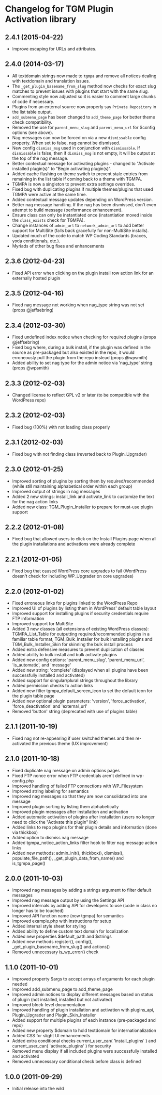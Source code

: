 # Changelog for TGM Plugin Activation library

## 2.4.1 (2015-04-22)

* Improve escaping for URLs and attributes.

## 2.4.0 (2014-03-17)

* All textdomain strings now made to `tgmpa` and remove all notices dealing with textdomain and translation issues.
* The `_get_plugin_basename_from_slug` method now checks for exact slug matches to prevent issues with plugins that start with the same slug.
* Commenting style now adjusted so it is easier to comment large chunks of code if necessary.
* Plugins from an external source now properly say `Private Repository` in the list table output.
* `add_submenu_page` has been changed to `add_theme_page` for better theme check compatibility.
* Removed the use for `parent_menu_slug` and `parent_menu_url` for $config options (see above).
* Nag messages can now be forced on via a new `dismissable` config property. When set to false, nag cannot be dismissed.
* New config `dismiss_msg` used in conjunction with `dismissable`. If `dismissable` is false, then if `dismiss_msg` is not empty, it will be output at the top of the nag message.
* Better contextual message for activating plugins - changed to "Activate installed plugin(s)" to "Begin activating plugin(s)".
* Added cache flushing on theme switch to prevent stale entries from remaining in the list table if coming back to a theme with TGMPA.
* TGMPA is now a singleton to prevent extra settings overrides.
* Fixed bug with duplicating plugins if multiple themes/plugins that used TGMPA were active at the same time.
* Added contextual message updates depending on WordPress version.
* Better nag message handling. If the nag has been dismissed, don't even attempt to build message (performance enhancement).
* Ensure class can only be instantiated once (instantiation moved inside the `class_exists` check for TGMPA).
* Change instances of `admin_url` to `network_admin_url` to add better support for MultiSite (falls back gracefully for non-MultiSite installs).
* Updated much of the code to match WP Coding Standards (braces, yoda conditionals, etc.).
* Myriads of other bug fixes and enhancements

## 2.3.6 (2012-04-23)

* Fixed API error when clicking on the plugin install row action link for an externally hosted plugin

## 2.3.5 (2012-04-16)

* Fixed nag message not working when nag_type string was not set (props @jeffsebring)

## 2.3.4 (2012-03-30)

* Fixed undefined index notice when checking for required plugins (props @jeffsebring)
* Fixed bug where, during a bulk install, if the plugin was defined in the source as pre-packaged but also existed in the repo, it would erroneously pull the plugin from the repo instead (props @wpsmith)
* Added ability to set nag type for the admin notice via 'nag_type' string (props @wpsmith)

## 2.3.3 (2012-02-03)

* Changed license to reflect GPL v2 or later (to be compatible with the WordPress repo)

## 2.3.2 (2012-02-03)

* Fixed bug (100%) with not loading class properly

## 2.3.1 (2012-02-03)

* Fixed bug with not finding class (reverted back to Plugin_Upgrader)

## 2.3.0 (2012-01-25)

* Improved sorting of plugins by sorting them by required/recommended (while still maintaining alphabetical order within each group)
* Improved output of strings in nag messages
* Added 2 new strings: install_link and activate_link to customize the text for the nag action links
* Added new class: TGM_Plugin_Installer to prepare for must-use plugin support

## 2.2.2 (2012-01-08)

* Fixed bug that allowed users to click on the Install Plugins page when all the plugin installations and activations were already complete

## 2.2.1 (2012-01-05)

* Fixed bug that caused WordPress core upgrades to fail (WordPress doesn't check for including WP_Upgrader on core upgrades)

## 2.2.0 (2012-01-02)

* Fixed erroneous links for plugins linked to the WordPress Repo
* Improved UI of plugins by listing them in WordPress' default table layout
* Improved support for installing plugins if security credentials require FTP information
* Improved support for MultiSite
* Added 3 new classes (all extensions of existing WordPress classes): TGMPA_List_Table for outputting required/recommended plugins in a familiar table format, TGM_Bulk_Installer for bulk installing plugins and TGM_Bulk_Installer_Skin for skinning the bulk install process
* Added extra defensive measures to prevent duplication of classes
* Added ability to bulk install and bulk activate plugins
* Added new config options: 'parent_menu_slug', 'parent_menu_url', 'is_automatic', and 'message'
* Added new string: 'complete' (displayed when all plugins have been successfully installed and activated)
* Added support for singular/plural strings throughout the library
* Added permission checks to action links
* Added new filter tgmpa_default_screen_icon to set the default icon for the plugin table page
* Added new optional plugin parameters: 'version', 'force_activation', 'force_deactivation' and 'external_url'
* Removed 'button' string (deprecated with use of plugins table)

## 2.1.1 (2011-10-19)

* Fixed nag not re-appearing if user switched themes and then re-activated the previous theme (UX improvement)

## 2.1.0 (2011-10-18)

* Fixed duplicate nag message on admin options pages
* Fixed FTP nonce error when FTP credentials aren't defined in wp-config.php
* Improved handling of failed FTP connections with WP_Filesystem
* Improved string labeling for semantics
* Improved nag messages so that they are now consolidated into one message
* Improved plugin sorting by listing them alphabetically
* Improved plugin messages after installation and activation
* Added automatic activation of plugins after installation (users no longer need to click the "Activate this plugin" link)
* Added links to repo plugins for their plugin details and information (done via thickbox)
* Added option to dismiss nag message
* Added tgmpa_notice_action_links filter hook to filter nag message action links
* Added new methods: admin_init(), thickbox(), dismiss(), populate_file_path(), _get_plugin_data_from_name() and is_tgmpa_page()

## 2.0.0 (2011-10-03)

* Improved nag messages by adding a strings argument to filter default messages
* Improved nag message output by using the Settings API
* Improved internals by adding API for developers to use (code in class no longer has to be touched)
* Improved API function name (now tgmpa) for semantics
* Improved example.php with instructions for setup
* Added internal style sheet for styling
* Added ability to define custom text domain for localization
* Added new properties $default_path and $strings
* Added new methods register(), config(), _get_plugin_basename_from_slug() and actions()
* Removed unnecessary is_wp_error() check

## 1.1.0 (2011-10-01)

* Improved property $args to accept arrays of arguments for each plugin needed
* Improved add_submenu_page to add_theme_page
* Improved admin notices to display different messages based on status of plugin (not installed, installed but not activated)
* Improved block-level documentation
* Improved handling of plugin installation and activation with plugins_api, Plugin_Upgrader and Plugin_Skin_Installer
* Added support for multiple plugins of each instance (pre-packaged and repo)
* Added new property $domain to hold textdomain for internationalization
* Added CSS for slight UI enhancements
* Added extra conditional checks current_user_can( 'install_plugins' ) and current_user_can( 'activate_plugins' ) for security
* Removed menu display if all included plugins were successfully installed and activated
* Removed unnecessary conditional check before class is defined

## 1.0.0 (2011-09-29)

* Initial release into the wild

